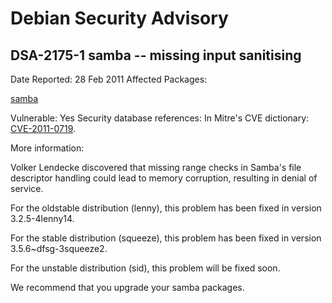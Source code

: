
Debian Security Advisory
========================


DSA-2175-1 samba -- missing input sanitising
--------------------------------------------



Date Reported:
28 Feb 2011
Affected Packages:

[samba](https://packages.debian.org/src:samba)

Vulnerable:
Yes
Security database references:
In Mitre's CVE dictionary: [CVE-2011-0719](https://security-tracker.debian.org/tracker/CVE-2011-0719).  

More information:

Volker Lendecke discovered that missing range checks in Samba's file
descriptor handling could lead to memory corruption, resulting in denial
of service.


For the oldstable distribution (lenny), this problem has been fixed in
version 3.2.5-4lenny14.


For the stable distribution (squeeze), this problem has been fixed in
version 3.5.6~dfsg-3squeeze2.


For the unstable distribution (sid), this problem will be fixed soon.


We recommend that you upgrade your samba packages.





